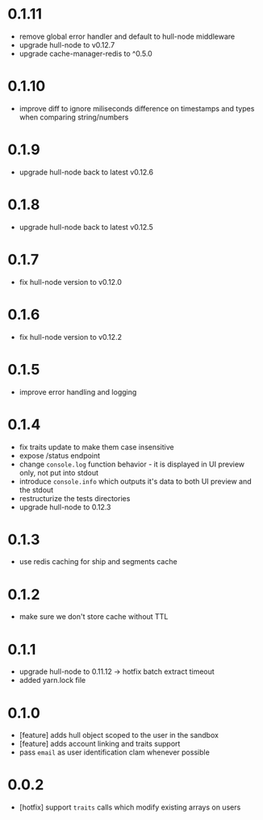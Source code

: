# 0.1.11
- remove global error handler and default to hull-node middleware
- upgrade hull-node to v0.12.7
- upgrade cache-manager-redis to ^0.5.0

# 0.1.10
- improve diff to ignore miliseconds difference on timestamps and types when comparing string/numbers

# 0.1.9
- upgrade hull-node back to latest v0.12.6

# 0.1.8
- upgrade hull-node back to latest v0.12.5

# 0.1.7
- fix hull-node version to v0.12.0

# 0.1.6
- fix hull-node version to v0.12.2

# 0.1.5
- improve error handling and logging

# 0.1.4
- fix traits update to make them case insensitive
- expose /status endpoint
- change `console.log` function behavior - it is displayed in UI preview only, not put into stdout
- introduce `console.info` which outputs it's data to both UI preview and the stdout
- restructurize the tests directories
- upgrade hull-node to 0.12.3

# 0.1.3
- use redis caching for ship and segments cache

# 0.1.2
- make sure we don't store cache without TTL

# 0.1.1
- upgrade hull-node to 0.11.12 -> hotfix batch extract timeout
- added yarn.lock file

# 0.1.0
- [feature] adds hull object scoped to the user in the sandbox
- [feature] adds account linking and traits support
- pass `email` as user identification clam whenever possible

# 0.0.2
- [hotfix] support `traits` calls which modify existing arrays on users
